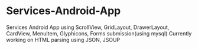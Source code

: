 # Services-Android-App
Services Android App using ScrollView, GridLayout, DrawerLayout, CardView, MenuItem, Glyphicons, Forms submission(using mysql)
Currently working on HTML parsing using JSON, JSOUP
